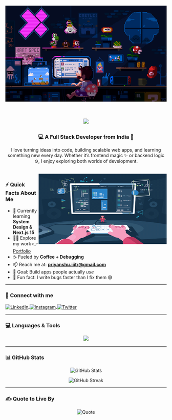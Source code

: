 
<p align="center">
<img src="/assets/githubbanner.gif" width="100%" height="300" alt="Priyanshu Ranjan Banner"/>
</p>

<h1 align="center">
  <img src="https://readme-typing-svg.herokuapp.com/?font=Righteous&size=35&center=true&vCenter=true&width=500&height=70&duration=4000&lines=I'm+Priyanshu+Ranjan:)" />
</h1>
<h3 align="center">💻 A Full Stack Developer from India 🚀</h3>

<p align="center">
  I love turning ideas into code, building scalable web apps, and learning something new every day.  
  Whether it’s frontend magic ✨ or backend logic ⚙️, I enjoy exploring both worlds of development.
</p>

<br>

<img align="right" alt="Coding" height="220" width="400" src="assets/hero.gif" />



### ⚡ Quick Facts About Me
- 🌱 Currently learning **System Design & Next.js 15**  
- 👨‍💻 Explore my work 👉 [Portfolio](https://priyanshuranjan.vercel.app/)  
- ☕ Fueled by **Coffee + Debugging**  
- 📫 Reach me at: **priyanshu.iiitr@gmail.com**  
- 🎯 Goal: Build apps people actually *use*  
- 🤔 Fun fact: I write bugs faster than I fix them 😅  

---



### 🤝 Connect with me

<p align="left">
  <a href="https://linkedin.com/in/priyanshuranjan16" target="_blank">
    <img align="center" src="https://raw.githubusercontent.com/rahuldkjain/github-profile-readme-generator/master/src/images/icons/Social/linked-in-alt.svg" alt="LinkedIn" height="30" width="40" />
  </a>
 
  <a href="https://instagram.com/pri.yanshu.16" target="_blank">
    <img align="center" src="https://raw.githubusercontent.com/rahuldkjain/github-profile-readme-generator/master/src/images/icons/Social/instagram.svg" alt="Instagram" height="30" width="40" />
  </a>
  <a href="https://twitter.com/priyanshu_1_6" target="_blank">
    <img align="center" src="https://raw.githubusercontent.com/rahuldkjain/github-profile-readme-generator/master/src/images/icons/Social/twitter.svg" alt="Twitter" height="30" width="40" />
  </a>
</p>

---

### 💻 Languages & Tools

<p align="center">
  <img src="https://skillicons.dev/icons?i=react,nextjs,nodejs,express,mongodb,mysql,postgresql,redux,ts,js,html,css,tailwind,sass,bootstrap,python,c,cpp,git,github,vscode,figma,ps,arduino,firebase" />
</p>

---

### 📊 GitHub Stats

<p align="center">
  <img src="https://github-readme-stats.vercel.app/api?username=priyanshuranjan16&show_icons=true&theme=tokyonight&rank_icon=github&hide_border=true" alt="GitHub Stats" />
</p>

<p align="center">
  <img src="https://github-readme-streak-stats.herokuapp.com/?user=priyanshuranjan16&theme=tokyonight&hide_border=true" alt="GitHub Streak" />
</p>



---

### ✍️ Quote to Live By

<p align="center">
  <img src="https://quotes-github-readme.vercel.app/api?type=horizontal&theme=tokyonight" alt="Quote" />
</p>


